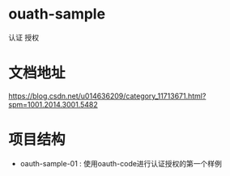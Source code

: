 # ouath-sample
认证 授权 

# 文档地址

https://blog.csdn.net/u014636209/category_11713671.html?spm=1001.2014.3001.5482

# 项目结构

- oauth-sample-01 : 使用oauth-code进行认证授权的第一个样例
